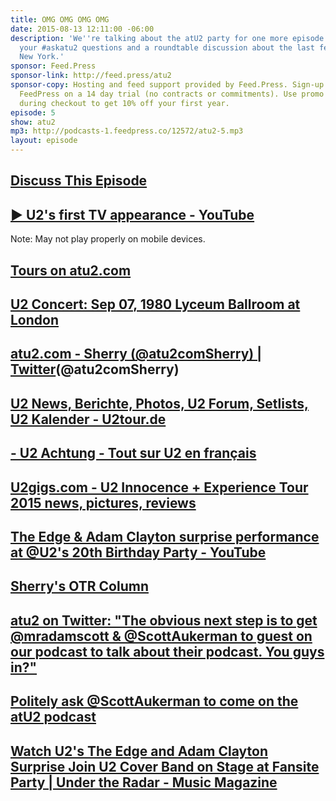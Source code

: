 ```yaml
---
title: OMG OMG OMG OMG
date: 2015-08-13 12:11:00 -06:00
description: 'We''re talking about the atU2 party for one more episode along with
  your #askatu2 questions and a roundtable discussion about the last few shows in
  New York.'
sponsor: Feed.Press
sponsor-link: http://feed.press/atu2
sponsor-copy: Hosting and feed support provided by Feed.Press. Sign-up today and try
  FeedPress on a 14 day trial (no contracts or commitments). Use promo code "atu2"
  during checkout to get 10% off your first year.
episode: 5
show: atu2
mp3: http://podcasts-1.feedpress.co/12572/atu2-5.mp3
layout: episode
---
```


## [Discuss This Episode](https://www.reddit.com/r/Goodstuff_fm/comments/3gtbr1/the_atu2_podcast_5_omg_omg_omg_omg/)

## [▶ U2's first TV appearance - YouTube](https://www.youtube.com/watch?v=kLQ4Exa8qFM)
Note: May not play properly on mobile devices.

## [Tours on atu2.com](http://tours.atu2.com/)

## [U2 Concert: Sep 07, 1980 Lyceum Ballroom at London](http://tours.atu2.com/concert/lyceum-ballroom-london-sep-07-1980)

## [atu2.com - Sherry (@atu2comSherry) | Twitter](https://twitter.com/atu2comsherry)(@atu2comSherry)

## [U2 News, Berichte, Photos, U2 Forum, Setlists, U2 Kalender - U2tour.de](http://u2tour.de/)

## [- U2 Achtung - Tout sur U2 en français](http://u2achtung.com/)

## [U2gigs.com - U2 Innocence + Experience Tour 2015 news, pictures, reviews](http://www.u2gigs.com/)

## [The Edge & Adam Clayton surprise performance at @U2's 20th Birthday Party - YouTube](https://www.youtube.com/watch?v=61jx9VlWkqg)

## [Sherry's OTR Column](http://www.atu2.com/news/column-off-the-record-vol-15-683.html)

## [atu2 on Twitter: "The obvious next step is to get @mradamscott & @ScottAukerman to guest on our podcast to talk about their podcast. You guys in?"](https://twitter.com/atu2/status/629360982972858368)

## [Politely ask @ScottAukerman to come on the atU2 podcast](https://twitter.com/ScottAukerman)

## [Watch U2's The Edge and Adam Clayton Surprise Join U2 Cover Band on Stage at Fansite Party | Under the Radar - Music Magazine](http://www.undertheradarmag.com/news/watch_u2s_the_edge_and_adam_clayton_surprise_join_u2_cover_band_on_stage_at)
